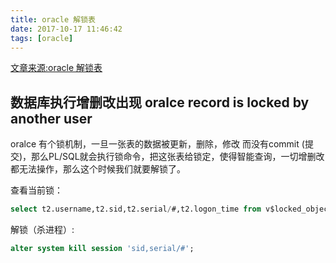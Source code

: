 ```yaml
---
title: oracle 解锁表
date: 2017-10-17 11:46:42
tags: [oracle]
---
```

[文章来源:oracle 解锁表](http://blog.csdn.net//u011229848/article/details/78258828)


## 数据库执行增删改出现 oralce record is locked by another user

oralce 有个锁机制，一旦一张表的数据被更新，删除，修改 而没有commit (提交)，那么PL/SQL就会执行锁命令，把这张表给锁定，使得智能查询，一切增删改都无法操作，那么这个时候我们就要解锁了。

查看当前锁：
```sql
select t2.username,t2.sid,t2.serial/#,t2.logon_time from v$locked_object t1,v$session t2 where t1.session_id=t2.sid ;

```

解锁（杀进程）:
```sql
alter system kill session 'sid,serial/#';
```
